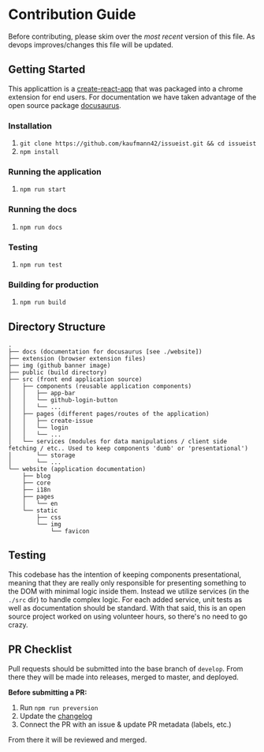 # Contribution Guide

Before contributing, please skim over the *most recent* version of this file. As devops improves/changes this file will be updated.


## Getting Started

This applicattion is a [create-react-app](https://github.com/facebook/create-react-app) that was packaged into a chrome extension for end users. For documentation we have taken advantage of the open source package [docusaurus](https://docusaurus.io/).

### Installation

1. `git clone https://github.com/kaufmann42/issueist.git && cd issueist`
2. `npm install`

### Running the application

1. `npm run start`

### Running the docs

1. `npm run docs`

### Testing

1. `npm run test`


### Building for production

1. `npm run build`


## Directory Structure

```
.
├── docs (documentation for docusaurus [see ./website])
├── extension (browser extension files)
├── img (github banner image)
├── public (build directory)
├── src (front end application source)
│   ├── components (reusable application components)
│   │   ├── app-bar
│   │   └── github-login-button
│   │   └── ...
│   ├── pages (different pages/routes of the application)
│   │   ├── create-issue
│   │   └── login
│   │   └── ...
│   └── services (modules for data manipulations / client side fetching / etc.. Used to keep components 'dumb' or 'presentational')
│       └── storage
│       └── ...
└── website (application documentation)
    ├── blog
    ├── core
    ├── i18n
    ├── pages
    │   └── en
    └── static
        ├── css
        └── img
            └── favicon
```

## Testing

This codebase has the intention of keeping components presentational, meaning that they are really only responsible for presenting something to the DOM with minimal logic inside them. Instead we utilize services (in the `./src` dir) to handle complex logic. For each added service, unit tests as well as documentation should be standard. With that said, this is an open source project worked on using volunteer hours, so there's no need to go crazy.

## PR Checklist

Pull requests should be submitted into the base branch of `develop`. From there they will be made into releases, merged to master, and deployed.

**Before submitting a PR:**

1. Run `npm run preversion`
2. Update the [changelog](./CHANGELOG.md)
3. Connect the PR with an issue & update PR metadata (labels, etc.)

From there it will be reviewed and merged.

